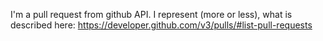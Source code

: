 I'm a pull request from github API. I represent (more or less), what is described here: https://developer.github.com/v3/pulls/#list-pull-requests